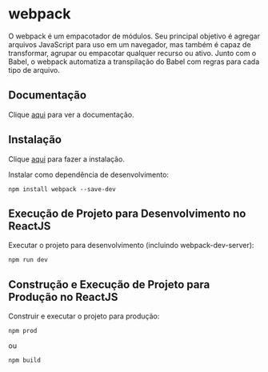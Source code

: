 # webpack

O webpack é um empacotador de módulos. Seu principal objetivo é agregar arquivos JavaScript para uso em um navegador, mas também é capaz de transformar, agrupar ou empacotar qualquer recurso ou ativo. Junto com o Babel, o webpack automatiza a transpilação do Babel com regras para cada tipo de arquivo.

## Documentação

Clique [aqui](https://github.com/webpack/webpack) para ver a documentação.

## Instalação

Clique [aqui](https://www.npmjs.com/package/webpack) para fazer a instalação.

Instalar como dependência de desenvolvimento:

```
npm install webpack --save-dev
```

## Execução de Projeto para Desenvolvimento no ReactJS

Executar o projeto para desenvolvimento (incluindo webpack-dev-server):

```
npm run dev
```

## Construção e Execução de Projeto para Produção no ReactJS

Construir e executar o projeto para produção:

```
npm prod
```

ou 

```
npm build
```